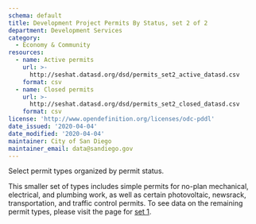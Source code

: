```yaml
---
schema: default
title: Development Project Permits By Status, set 2 of 2
department: Development Services
category:
  - Economy & Community
resources:
  - name: Active permits
    url: >-
      http://seshat.datasd.org/dsd/permits_set2_active_datasd.csv
    format: csv
  - name: Closed permits
    url: >-
      http://seshat.datasd.org/dsd/permits_set2_closed_datasd.csv
    format: csv
license: 'http://www.opendefinition.org/licenses/odc-pddl'
date_issued: '2020-04-04'
date_modified: '2020-04-04'
maintainer: City of San Diego
maintainer_email: data@sandiego.gov
---
```

Select permit types organized by permit status.

This smaller set of types includes simple permits for no-plan mechanical, electrical, and plumbing work, as well as certain photovoltaic, newsrack, transportation, and traffic control permits. To see data on the remaining permit types, please visit the page for [set 1](/datasets/development-permits-set1/).